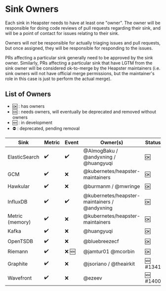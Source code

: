 Sink Owners
===========

Each sink in Heapster needs to have at least one "owner".  The owner will
be responsible for doing code reviews of pull requests regarding their
sink, and will be a point of contact for issues relating to their sink.

Owners will *not* be responsible for actually triaging issues and pull
requests, but once assigned, they will be responsible for responding to
the issues.

PRs affecting a particular sink generally need to be approved by the sink
owner.  Similarly, PRs affecting a particular sink that have LGTM from the
sink owner will be considered ok-to-merge by the Heapster maintainers
(i.e. sink owners will not have official merge permissions, but the
maintainer's role in this case is just to perform the actual merge).

List of Owners
--------------

- :ok: : has owners
- :sos: : needs owners, will eventually be deprecated and removed without owners
- :new: : in development
- :no_entry: : deprecated, pending removal

| Sink            | Metric             | Event              | Owner(s)                                      | Status         |
| --------------- | ------------------ | -------------------| --------------------------------------------- | -------------- |
| ElasticSearch   | :heavy_check_mark: | :heavy_check_mark: | @AlmogBaku / @andyxning / @huangyuqi          | :ok:           |
| GCM             | :heavy_check_mark: | :x:                | @kubernetes/heapster-maintainers              | :ok:           |
| Hawkular        | :heavy_check_mark: | :x:                | @burmanm / @mwringe                           | :ok:           |
| InfluxDB        | :heavy_check_mark: | :heavy_check_mark: | @kubernetes/heapster-maintainers / @andyxning | :ok:           |
| Metric (memory) | :heavy_check_mark: | :x:                | @kubernetes/heapster-maintainers              | :ok:           |
| Kafka           | :heavy_check_mark: | :x:                | @huangyuqi                                    | :ok:           |
| OpenTSDB        | :heavy_check_mark: | :x:                | @bluebreezecf                                 | :ok:           |
| Riemann         | :heavy_check_mark: | :x: :new:          | @jamtur01 @mcorbin                            | :ok:           |
| Graphite        | :heavy_check_mark: | :x:                | @jsoriano / @theairkit                        | :new: #1341    |
| Wavefront       | :heavy_check_mark: | :x:                | @ezeev                                        | :new: #1400    |
